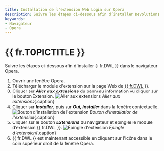 ```yaml
---
title: Installation de l'extension Web Login sur Opera
description: Suivre les étapes ci-dessous afin d’installer Devolutions Web Login dans le navigateur Opera. 
keywords:
- Navigateur
- Opera
---
```

# {{ fr.TOPICTITLE }} 
Suivre les étapes ci-dessous afin d&apos;installer {{ fr.DWL }} dans le navigateur Opera. 
1. Ouvrir une fenêtre Opera. 
1. Télécharger le module d&apos;extension sur la page Web de [{{ fr.DWL }}](https://devolutions.net/fr/web-login). 
1. Cliquer sur ***Aller aux extensions*** du panneau information ou cliquer sur le bouton Extension. 
![Aller aux extensions](/img/fr/kb/KB4031.png) 
*Aller aux extensions*{.caption} 
1. Cliquer sur ***Installer***, puis sur ***Oui, installer*** dans la fenêtre contextuelle. 
![Bouton d'installation de l'extension](/img/fr/kb/KB4032.png) 
*Bouton d'installation de l'extension*{.caption} 
1. Cliquer sur le bouton ***Extensions*** du navigateur et épingler le module d’extension {{ fr.DWL }}. 
![Épingle d'extension](/img/fr/kb/KB4033.png) 
*Épingle d'extension*{.caption} 
1. {{ fr.DWL }} est maintenant accessible en cliquant sur l&apos;icône dans le coin supérieur droit de la fenêtre Opera. 

